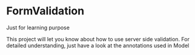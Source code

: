# FormValidation
Just for learning purpose


This project will let you know about how to use server side validation. For detailed understanding, just have a look at the annotations used in Model
